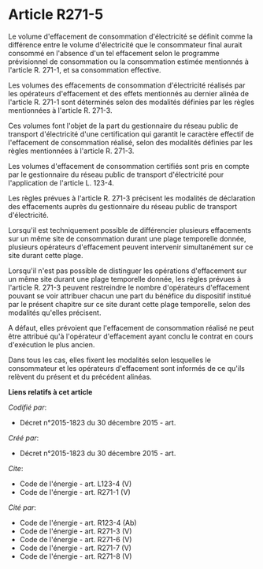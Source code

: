 # Article R271-5

Le volume d'effacement de consommation d'électricité se définit comme la différence entre le volume d'électricité que le
consommateur final aurait consommé en l'absence d'un tel effacement selon le programme prévisionnel de consommation ou la
consommation estimée mentionnés à l'article R. 271-1, et sa consommation effective. 

Les volumes des effacements de consommation d'électricité réalisés par les opérateurs d'effacement et des effets mentionnés
au dernier alinéa de l'article R. 271-1 sont déterminés selon des modalités définies par les règles mentionnées à l'article
R. 271-3. 

Ces volumes font l'objet de la part du gestionnaire du réseau public de transport d'électricité d'une certification qui
garantit le caractère effectif de l'effacement de consommation réalisé, selon des modalités définies par les règles
mentionnées à l'article R. 271-3. 

Les volumes d'effacement de consommation certifiés sont pris en compte par le gestionnaire du réseau public de transport
d'électricité pour l'application de l'article L. 123-4. 

Les règles prévues à l'article R. 271-3 précisent les modalités de déclaration des effacements auprès du gestionnaire du
réseau public de transport d'électricité. 

Lorsqu'il est techniquement possible de différencier plusieurs effacements sur un même site de consommation durant une plage
temporelle donnée, plusieurs opérateurs d'effacement peuvent intervenir simultanément sur ce site durant cette plage. 

Lorsqu'il n'est pas possible de distinguer les opérations d'effacement sur un même site durant une plage temporelle donnée,
les règles prévues à l'article R. 271-3 peuvent restreindre le nombre d'opérateurs d'effacement pouvant se voir attribuer
chacun une part du bénéfice du dispositif institué par le présent chapitre sur ce site durant cette plage temporelle, selon
des modalités qu'elles précisent. 

A défaut, elles prévoient que l'effacement de consommation réalisé ne peut être attribué qu'à l'opérateur d'effacement ayant
conclu le contrat en cours d'exécution le plus ancien. 

Dans tous les cas, elles fixent les modalités selon lesquelles le consommateur et les opérateurs d'effacement sont informés
de ce qu'ils relèvent du présent et du précédent alinéas.

**Liens relatifs à cet article**

_Codifié par_:

  - Décret n°2015-1823 du 30 décembre 2015 - art.

_Créé par_:

  - Décret n°2015-1823 du 30 décembre 2015 - art.

_Cite_:

  - Code de l'énergie - art. L123-4 (V)
  - Code de l'énergie - art. R271-1 (V)

_Cité par_:

  - Code de l'énergie - art. R123-4 (Ab)
  - Code de l'énergie - art. R271-3 (V)
  - Code de l'énergie - art. R271-6 (V)
  - Code de l'énergie - art. R271-7 (V)
  - Code de l'énergie - art. R271-8 (V)
